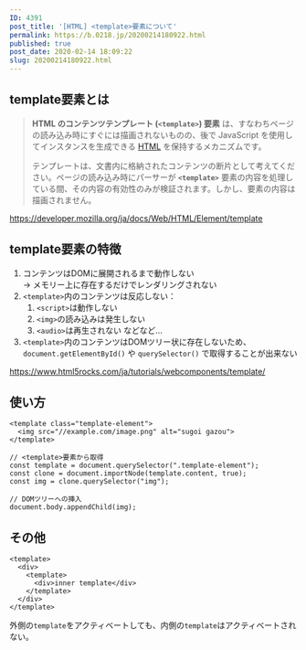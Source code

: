 ```yaml
---
ID: 4391
post_title: '[HTML] <template>要素について'
permalink: https://b.0218.jp/20200214180922.html
published: true
post_date: 2020-02-14 18:09:22
slug: 20200214180922.html
---
```

<h2>template要素とは</h2>

<blockquote>
  <strong>HTML のコンテンツテンプレート (<code>&lt;template&gt;</code>) 要素</strong> は、すなわちページの読み込み時にすぐには描画されないものの、後で JavaScript を使用してインスタンスを生成できる <a href="https://developer.mozilla.org/ja/docs/Glossary/HTML">HTML</a> を保持するメカニズムです。
  
  テンプレートは、文書内に格納されたコンテンツの断片として考えてください。ページの読み込み時にパーサーが <strong><code>&lt;template&gt;</code></strong> 要素の内容を処理している間、その内容の有効性のみが検証されます。しかし、要素の内容は描画されません。
</blockquote>

<a href="https://developer.mozilla.org/ja/docs/Web/HTML/Element/template">https://developer.mozilla.org/ja/docs/Web/HTML/Element/template</a>

<h2>template要素の特徴</h2>

<ol>
<li>コンテンツはDOMに展開されるまで動作しない<br />
→ メモリー上に存在するだけでレンダリングされない</li>
<li><code>&lt;template&gt;</code>内のコンテンツは反応しない：

<ol>
<li><code>&lt;script&gt;</code>は動作しない </li>
<li><code>&lt;img&gt;</code>の読み込みは発生しない</li>
<li><code>&lt;audio&gt;</code>は再生されない 
などなど…</li>
</ol></li>
<li><code>&lt;template&gt;</code>内のコンテンツはDOMツリー状に存在しないため、<code>document.getElementById()</code> や <code>querySelector()</code> で取得することが出来ない</li>
</ol>

<a href="https://www.html5rocks.com/ja/tutorials/webcomponents/template/">https://www.html5rocks.com/ja/tutorials/webcomponents/template/</a>

<h2>使い方</h2>

<pre><code class="html">&lt;template class="template-element"&gt;
  &lt;img src="//example.com/image.png" alt="sugoi gazou"&gt;
&lt;/template&gt;
</code></pre>

<pre><code class="js">// &lt;template&gt;要素から取得
const template = document.querySelector(".template-element");
const clone = document.importNode(template.content, true);
const img = clone.querySelector("img");

// DOMツリーへの挿入
document.body.appendChild(img);
</code></pre>

<h2>その他</h2>

<pre><code class="html">&lt;template&gt;
  &lt;div&gt;
    &lt;template&gt;
      &lt;div&gt;inner template&lt;/div&gt;
    &lt;/template&gt;
  &lt;/div&gt;
&lt;/template&gt;
</code></pre>

外側の<code>template</code>をアクティベートしても、内側の<code>template</code>はアクティベートされない。